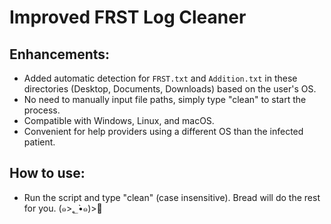 # Improved FRST Log Cleaner

## Enhancements:

* Added automatic detection for `FRST.txt` and `Addition.txt` in these directories (Desktop, Documents, Downloads) based on the user's OS.
* No need to manually input file paths, simply type "clean" to start the process.
* Compatible with Windows, Linux, and macOS.
* Convenient for help providers using a different OS than the infected patient.

## How to use:

* Run the script and type "clean" (case insensitive). Bread will do the rest for you. (๑>؂•̀๑)>🍞
